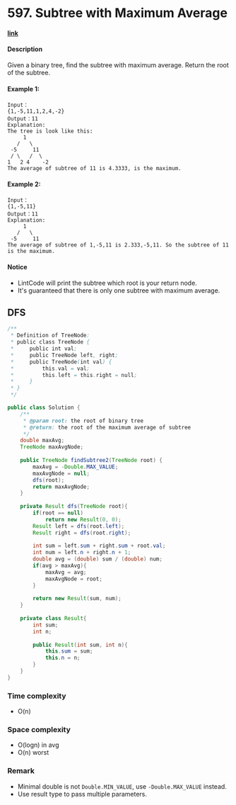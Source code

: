 # 597. Subtree with Maximum Average

#### [link](https://www.lintcode.com/problem/subtree-with-maximum-average/description)

#### Description
Given a binary tree, find the subtree with maximum average. Return the root of the subtree.

#### Example 1:
```
Input：
{1,-5,11,1,2,4,-2}
Output：11
Explanation:
The tree is look like this:
     1
   /   \
 -5     11
 / \   /  \
1   2 4    -2 
The average of subtree of 11 is 4.3333, is the maximum.
```
#### Example 2:
```
Input：
{1,-5,11}
Output：11
Explanation:
     1
   /   \
 -5     11
The average of subtree of 1,-5,11 is 2.333,-5,11. So the subtree of 11 is the maximum.
```

#### Notice
* LintCode will print the subtree which root is your return node.
* It's guaranteed that there is only one subtree with maximum average.

## DFS
```java
/**
 * Definition of TreeNode:
 * public class TreeNode {
 *     public int val;
 *     public TreeNode left, right;
 *     public TreeNode(int val) {
 *         this.val = val;
 *         this.left = this.right = null;
 *     }
 * }
 */

public class Solution {
    /**
     * @param root: the root of binary tree
     * @return: the root of the maximum average of subtree
     */
    double maxAvg;
    TreeNode maxAvgNode;
     
    public TreeNode findSubtree2(TreeNode root) {
        maxAvg = -Double.MAX_VALUE;
        maxAvgNode = null;
        dfs(root);
        return maxAvgNode;
    }
    
    private Result dfs(TreeNode root){
        if(root == null)
            return new Result(0, 0);
        Result left = dfs(root.left);
        Result right = dfs(root.right);
        
        int sum = left.sum + right.sum + root.val;
        int num = left.n + right.n + 1;
        double avg = (double) sum / (double) num;
        if(avg > maxAvg){
            maxAvg = avg;
            maxAvgNode = root;
        }
        
        return new Result(sum, num);
    }
    
    private class Result{
        int sum;
        int n;
        
        public Result(int sum, int n){
            this.sum = sum;
            this.n = n;
        }
    }
}
```
### Time complexity
* O(n)
### Space complexity
* O(logn) in avg
* O(n) worst
### Remark
* Minimal double is not `Double.MIN_VALUE`, use `-Double.MAX_VALUE` instead.
* Use result type to pass multiple parameters.  